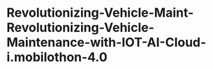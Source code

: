 # Revolutionizing-Vehicle-Maint-Revolutionizing-Vehicle-Maintenance-with-IOT-AI-Cloud-i.mobilothon-4.0